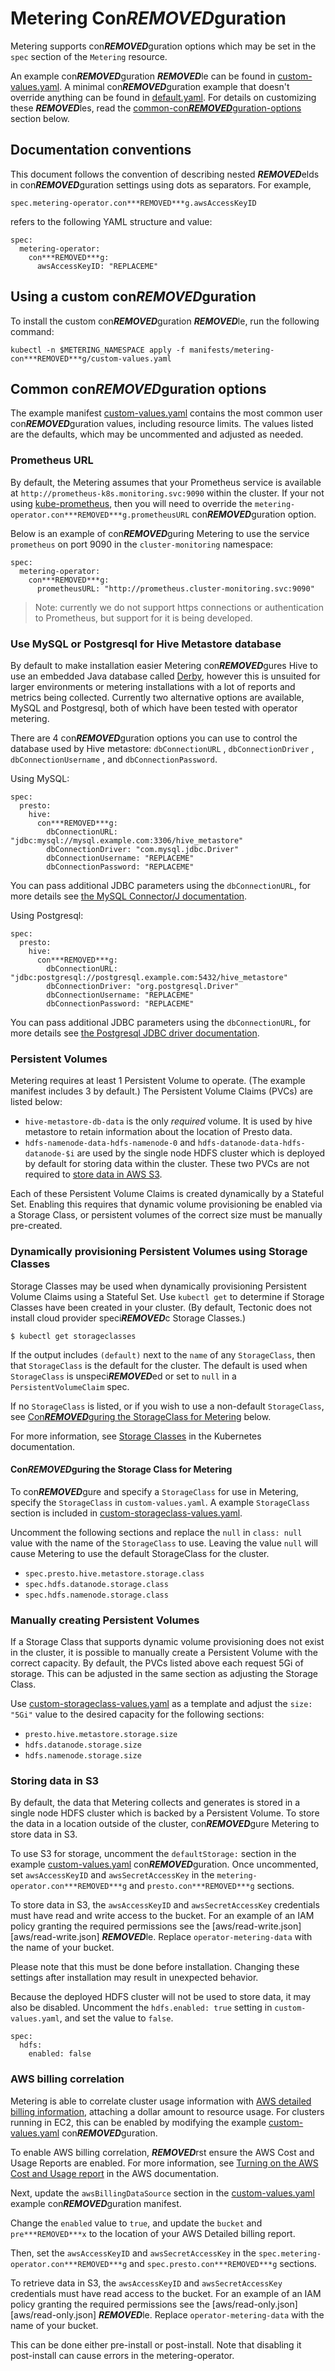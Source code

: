 # Metering Con***REMOVED***guration

Metering supports con***REMOVED***guration options which may be set in the `spec` section of the `Metering` resource.

An example con***REMOVED***guration ***REMOVED***le can be found in [custom-values.yaml][example-con***REMOVED***g].
A minimal con***REMOVED***guration example that doesn't override anything can be found in [default.yaml][default-con***REMOVED***g].
For details on customizing these ***REMOVED***les, read the [common-con***REMOVED***guration-options](#common-con***REMOVED***guration-options) section below.

## Documentation conventions

This document follows the convention of describing nested ***REMOVED***elds in con***REMOVED***guration settings using dots as separators. For example,

```
spec.metering-operator.con***REMOVED***g.awsAccessKeyID
```

refers to the following YAML structure and value:

```
spec:
  metering-operator:
    con***REMOVED***g:
      awsAccessKeyID: "REPLACEME"
```

## Using a custom con***REMOVED***guration

To install the custom con***REMOVED***guration ***REMOVED***le, run the following command:

```
kubectl -n $METERING_NAMESPACE apply -f manifests/metering-con***REMOVED***g/custom-values.yaml
```

## Common con***REMOVED***guration options

The example manifest [custom-values.yaml][example-con***REMOVED***g] contains the most common user con***REMOVED***guration values, including resource limits. The values listed are the defaults, which may be uncommented and adjusted as needed.

### Prometheus URL

By default, the Metering assumes that your Prometheus service is available at `http://prometheus-k8s.monitoring.svc:9090` within the cluster.
If your not using [kube-prometheus][kube-prometheus], then you will need to override the `metering-operator.con***REMOVED***g.prometheusURL` con***REMOVED***guration option.

Below is an example of con***REMOVED***guring Metering to use the service `prometheus` on port 9090 in the `cluster-monitoring` namespace:

```
spec:
  metering-operator:
    con***REMOVED***g:
      prometheusURL: "http://prometheus.cluster-monitoring.svc:9090"
```

> Note: currently we do not support https connections or authentication to Prometheus, but support for it is being developed.

### Use MySQL or Postgresql for Hive Metastore database

By default to make installation easier Metering con***REMOVED***gures Hive to use an embedded Java database called [Derby](https://db.apache.org/derby/#What+is+Apache+Derby%3F), however this is unsuited for larger environments or metering installations with a lot of reports and metrics being collected.
Currently two alternative options are available, MySQL and Postgresql, both of which have been tested with operator metering.

There are 4 con***REMOVED***guration options you can use to control the database used by Hive metastore: `dbConnectionURL` , `dbConnectionDriver` , `dbConnectionUsername` , and `dbConnectionPassword`.

Using MySQL:

```
spec:
  presto:
    hive:
      con***REMOVED***g:
        dbConnectionURL: "jdbc:mysql://mysql.example.com:3306/hive_metastore"
        dbConnectionDriver: "com.mysql.jdbc.Driver"
        dbConnectionUsername: "REPLACEME"
        dbConnectionPassword: "REPLACEME"
```

You can pass additional JDBC parameters using the `dbConnectionURL`, for more details see [the MySQL Connector/J documentation](https://dev.mysql.com/doc/connector-j/5.1/en/connector-j-reference-con***REMOVED***guration-properties.html).

Using Postgresql:

```
spec:
  presto:
    hive:
      con***REMOVED***g:
        dbConnectionURL: "jdbc:postgresql://postgresql.example.com:5432/hive_metastore"
        dbConnectionDriver: "org.postgresql.Driver"
        dbConnectionUsername: "REPLACEME"
        dbConnectionPassword: "REPLACEME"
```

You can pass additional JDBC parameters using the `dbConnectionURL`, for more details see [the Postgresql JDBC driver documentation](https://jdbc.postgresql.org/documentation/head/connect.html#connection-parameters).

### Persistent Volumes

Metering requires at least 1 Persistent Volume to operate. (The example manifest includes 3 by default.) The Persistent Volume Claims (PVCs) are listed below:

- `hive-metastore-db-data` is the only _required_ volume. It is used by
  hive metastore to retain information about the location of Presto data.
- `hdfs-namenode-data-hdfs-namenode-0` and `hdfs-datanode-data-hdfs-datanode-$i`
   are used by the single node HDFS cluster which is deployed by default for
   storing data within the cluster. These two PVCs are not required to [store data in AWS S3](#storing-data-in-s3).

Each of these Persistent Volume Claims is created dynamically by a Stateful Set. Enabling this requires that dynamic volume provisioning be enabled via a Storage Class, or persistent volumes of the correct size must be manually pre-created.

### Dynamically provisioning Persistent Volumes using Storage Classes

Storage Classes may be used when dynamically provisioning Persistent Volume Claims using a Stateful Set. Use `kubectl get` to determine if Storage Classes have been created in your cluster. (By default, Tectonic does not install cloud provider speci***REMOVED***c
Storage Classes.)

```
$ kubectl get storageclasses
```

If the output includes `(default)` next to the `name` of any `StorageClass`, then that `StorageClass` is the default for the cluster. The default is used when `StorageClass` is unspeci***REMOVED***ed or set to `null` in a `PersistentVolumeClaim` spec.

If no `StorageClass` is listed, or if you wish to use a non-default `StorageClass`, see [Con***REMOVED***guring the StorageClass for Metering](#con***REMOVED***guring-the-storage-class-for-metering) below.

For more information, see [Storage Classes][storage-classes] in the Kubernetes documentation.

#### Con***REMOVED***guring the Storage Class for Metering

To con***REMOVED***gure and specify a `StorageClass` for use in Metering, specify the `StorageClass` in `custom-values.yaml`. A example `StorageClass` section is included in [custom-storageclass-values.yaml][example-storage-con***REMOVED***g].

Uncomment the following sections and replace the `null` in `class: null` value with the name of the `StorageClass` to use. Leaving the value `null` will cause Metering to use the default StorageClass for the cluster.

- `spec.presto.hive.metastore.storage.class`
- `spec.hdfs.datanode.storage.class`
- `spec.hdfs.namenode.storage.class`

### Manually creating Persistent Volumes

If a Storage Class that supports dynamic volume provisioning does not exist in the cluster, it is possible to manually create a Persistent Volume with the correct capacity. By default, the PVCs listed above each request 5Gi of storage. This can be adjusted in the same section as adjusting the Storage Class.

Use [custom-storageclass-values.yaml][example-storage-con***REMOVED***g] as a template and adjust the `size: "5Gi"` value to the desired capacity for the following sections:

- `presto.hive.metastore.storage.size`
- `hdfs.datanode.storage.size`
- `hdfs.namenode.storage.size`

### Storing data in S3

By default, the data that Metering collects and generates is stored in a single node HDFS cluster which is backed by a Persistent Volume. To store the data in a location outside of the cluster, con***REMOVED***gure Metering to store data in S3.

To use S3 for storage, uncomment the `defaultStorage:` section in the example
[custom-values.yaml][example-con***REMOVED***g] con***REMOVED***guration.
Once uncommented, set `awsAccessKeyID` and `awsSecretAccessKey` in the `metering-operator.con***REMOVED***g` and `presto.con***REMOVED***g` sections.

To store data in S3, the `awsAccessKeyID` and `awsSecretAccessKey` credentials must have read and write access to the bucket.
For an example of an IAM policy granting the required permissions see the [aws/read-write.json][aws/read-write.json] ***REMOVED***le.
Replace `operator-metering-data` with the name of your bucket.

Please note that this must be done before installation. Changing these settings after installation may result in unexpected behavior.

Because the deployed HDFS cluster will not be used to store data, it may also be disabled. Uncomment the `hdfs.enabled: true` setting in `custom-values.yaml`, and set the
value to `false`.

```
spec:
  hdfs:
    enabled: false
```

### AWS billing correlation

Metering is able to correlate cluster usage information with [AWS detailed billing information][AWS-billing], attaching a dollar amount to resource usage. For clusters running in EC2, this can be enabled by modifying the example [custom-values.yaml][example-con***REMOVED***g] con***REMOVED***guration.

To enable AWS billing correlation, ***REMOVED***rst ensure the AWS Cost and Usage Reports
are enabled. For more information, see [Turning on the AWS Cost and Usage report][enable-aws-billing] in the AWS documentation.

Next, update the `awsBillingDataSource` section in the [custom-values.yaml][example-con***REMOVED***g] example con***REMOVED***guration manifest.

Change the `enabled` value to `true`, and update the `bucket` and `pre***REMOVED***x` to the location of your AWS Detailed billing report.

Then, set the `awsAccessKeyID` and `awsSecretAccessKey` in the `spec.metering-operator.con***REMOVED***g` and `spec.presto.con***REMOVED***g` sections.

To retrieve data in S3, the `awsAccessKeyID` and `awsSecretAccessKey` credentials must have read access to the bucket.
For an example of an IAM policy granting the required permissions see the [aws/read-only.json][aws/read-only.json] ***REMOVED***le.
Replace `operator-metering-data` with the name of your bucket.

This can be done either pre-install or post-install. Note that disabling it post-install can cause errors in the metering-operator.


[AWS-billing]: https://docs.aws.amazon.com/awsaccountbilling/latest/aboutv2/billing-reports-costusage.html
[enable-aws-billing]: https://docs.aws.amazon.com/awsaccountbilling/latest/aboutv2/billing-reports-gettingstarted-turnonreports.html
[example-con***REMOVED***g]: ../manifests/metering-con***REMOVED***g/custom-values.yaml
[default-con***REMOVED***g]: ../manifests/metering-con***REMOVED***g/default.yaml
[example-storage-con***REMOVED***g]: ../manifests/metering-con***REMOVED***g/custom-storageclass-values.yaml
[storage-classes]: https://kubernetes.io/docs/concepts/storage/storage-classes/
[kube-prometheus]: https://github.com/coreos/prometheus-operator/tree/master/contrib/kube-prometheus
